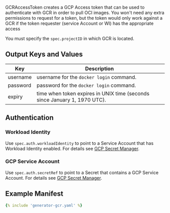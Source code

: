 GCRAccessToken creates a GCP Access token that can be used to authenticate with GCR in order to pull OCI images. You won't need any extra permissions to request for a token, but the token would only work against a GCR if the token requester (service Account or WI) has the appropriate access

You must specify the `spec.projectID` in which GCR is located.

## Output Keys and Values

| Key        | Description                                                               |
| ---------- | ------------------------------------------------------------------------- |
| username   | username for the `docker login` command.                                  |
| password   | password for the `docker login` command.                                  |
| expiry     | time when token expires in UNIX time (seconds since January 1, 1970 UTC). |

## Authentication

### Workload Identity

Use `spec.auth.workloadIdentity` to point to a Service Account that has Workload Identity enabled.
For details see [GCP Secret Manager](../provider/google-secrets-manager.md#authentication).


### GCP Service Account

Use `spec.auth.secretRef` to point to a Secret that contains a GCP Service Account.
For details see [GCP Secret Manager](../provider/google-secrets-manager.md#authentication).

## Example Manifest

```yaml
{% include 'generator-gcr.yaml' %}
```
